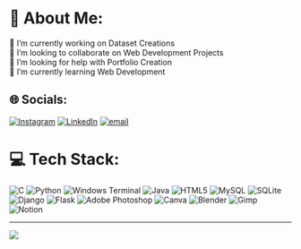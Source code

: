 # 💫 About Me:
🔭 I’m currently working on Dataset Creations<br>👯 I’m looking to collaborate on Web Development Projects<br>🤝 I’m looking for help with Portfolio Creation<br>🌱 I’m currently learning Web Development


## 🌐 Socials:
[![Instagram](https://img.shields.io/badge/Instagram-%23E4405F.svg?logo=Instagram&logoColor=white)](https://instagram.com/_.hari._r) [![LinkedIn](https://img.shields.io/badge/LinkedIn-%230077B5.svg?logo=linkedin&logoColor=white)](https://linkedin.com/in/hariharanr04) [![email](https://img.shields.io/badge/Email-D14836?logo=gmail&logoColor=white)](mailto:hariharanrdev@gmail.com) 

# 💻 Tech Stack:
![C](https://img.shields.io/badge/c-%2300599C.svg?style=plastic&logo=c&logoColor=white) ![Python](https://img.shields.io/badge/python-3670A0?style=plastic&logo=python&logoColor=ffdd54) ![Windows Terminal](https://img.shields.io/badge/Windows%20Terminal-%234D4D4D.svg?style=plastic&logo=windows-terminal&logoColor=white) ![Java](https://img.shields.io/badge/java-%23ED8B00.svg?style=plastic&logo=openjdk&logoColor=white) ![HTML5](https://img.shields.io/badge/html5-%23E34F26.svg?style=plastic&logo=html5&logoColor=white) ![MySQL](https://img.shields.io/badge/mysql-4479A1.svg?style=plastic&logo=mysql&logoColor=white) ![SQLite](https://img.shields.io/badge/sqlite-%2307405e.svg?style=plastic&logo=sqlite&logoColor=white) ![Django](https://img.shields.io/badge/django-%23092E20.svg?style=plastic&logo=django&logoColor=white) ![Flask](https://img.shields.io/badge/flask-%23000.svg?style=plastic&logo=flask&logoColor=white) ![Adobe Photoshop](https://img.shields.io/badge/adobe%20photoshop-%2331A8FF.svg?style=plastic&logo=adobe%20photoshop&logoColor=white) ![Canva](https://img.shields.io/badge/Canva-%2300C4CC.svg?style=plastic&logo=Canva&logoColor=white) ![Blender](https://img.shields.io/badge/blender-%23F5792A.svg?style=plastic&logo=blender&logoColor=white) ![Gimp](https://img.shields.io/badge/Gimp-657D8B?style=plastic&logo=gimp&logoColor=FFFFFF) ![Notion](https://img.shields.io/badge/Notion-%23000000.svg?style=plastic&logo=notion&logoColor=white)

---
[![](https://visitcount.itsvg.in/api?id=hariharanrdev&icon=0&color=0)](https://visitcount.itsvg.in)

<!-- Proudly created with GPRM ( https://gprm.itsvg.in ) -->
